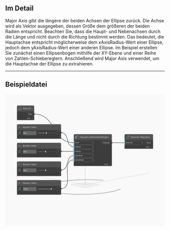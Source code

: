 ## Im Detail
Major Axis gibt die längere der beiden Achsen der Ellipse zurück. Die Achse wird als Vektor ausgegeben, dessen Größe dem größeren der beiden Radien entspricht. Beachten Sie, dass die Haupt- und Nebenachsen durch die Länge und nicht durch die Richtung bestimmt werden. Das bedeutet, die Hauptachse entspricht möglicherweise dem xAxisRadius-Wert einer Ellipse, jedoch dem yAxisRadius-Wert einer anderen Ellipse. Im Beispiel erstellen Sie zunächst einen Ellipsenbogen mithilfe der XY-Ebene und einer Reihe von Zahlen-Schiebereglern. Anschließend wird Major Axis verwendet, um die Hauptachse der Ellipse zu extrahieren.
___
## Beispieldatei

![MajorAxis](./Autodesk.DesignScript.Geometry.EllipseArc.MajorAxis_img.jpg)

